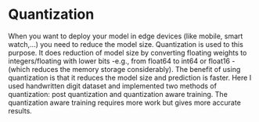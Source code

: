 # Quantization

When you want to deploy your model in edge devices (like mobile, smart watch,…) you need to reduce the model size. Quantization is used to this purpose. It does reduction of model size by converting floating weights to integers/floating with lower bits -e.g., from float64 to int64 or float16 - (which reduces the memory storage considerably). The benefit of using quantization is that it reduces the model size and prediction is faster. Here I used handwritten digit dataset and implemented two methods of quantization: post quantization and quantization aware training. The quantization aware training requires more work but gives more accurate results. 
